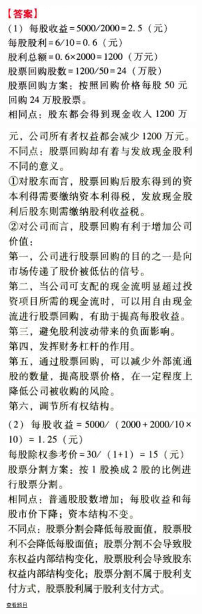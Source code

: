 ![](7688ef48f6d72ddad0e7a0a9650f7ae3.png)

![](4988c948ac78af3d665e736e6bd9a7b7.png)

![](b6e03c4794165ab2635cc18861244e5e.png)

[查看题目](../C11股利分配、股票分割与股票回购.本章真题.md#12-题目)

